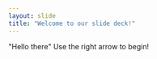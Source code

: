 ```yaml
---
layout: slide
title: "Welcome to our slide deck!"
---
```

"Hello there"
Use the right arrow to begin!
